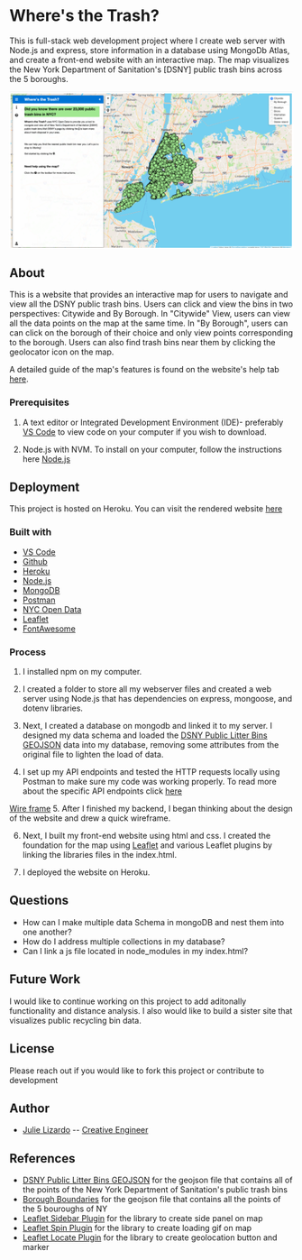 # Where's the Trash?
<!-- A one sentence description of the project or assignment -->
This is full-stack web development project where I create web server with Node.js and express, store information in a database using MongoDb Atlas, and create a front-end website with an interactive map. The map visualizes the New York Department of Sanitation's [DSNY] public trash bins across the 5 boroughs. 

![Website](public/images/website.png)
<!-- It is good practice to add an about or summary -->
## About
This is a website that provides an interactive map for users to navigate and view all the DSNY public trash bins. Users can click and view the bins in two perspectives: Citywide and By Borough. In "Citywide" View, users can view all the data points on the map at the same time. In "By Borough", users can can click on the borough of their choice and only view points corresponding to the borough. Users can also find trash bins near them by clicking the geolocator icon on the map.

A detailed guide of the map's features is found on the website's help tab [here](https://wheresthetrash.herokuapp.com/).

<!-- Any knowledge or tools you will need before hand -->
### Prerequisites

1. A text editor or Integrated Development Environment (IDE)- preferably [VS Code](https://code.visualstudio.com/) to view code on your computer if you wish to download.

2. Node.js with NVM. To install on your computer, follow the instructions here [Node.js](https://github.com/itp-dwd/2020-spring/blob/master/guides/installing-nodejs.md)

<!-- any installation needs should be defined -->
<!-- Write instructions on how to start working on your project -->
<!-- Notes about the deployment -->
## Deployment

This project is hosted on Heroku. You can visit the rendered website [here](https://wheresthetrash.herokuapp.com/)

### Built with

* [VS Code](https://code.visualstudio.com/)
* [Github](https://github.com)
* [Heroku](https://www.heroku.com/)
* [Node.js](https://nodejs.org/en/)
* [MongoDB](https://www.mongodb.com/cloud/atlas)
* [Postman](https://www.postman.com/)
* [NYC Open Data](https://opendata.cityofnewyork.us/)
* [Leaflet](https://leafletjs.com/)
* [FontAwesome](https://fontawesome.com/)

### Process

1. I installed npm on my computer.

2. I created a folder to store all my webserver files and created a web server using Node.js that has dependencies on express, mongoose, and dotenv libraries.

3. Next, I created a database on mongodb and linked it to my server. I designed my data schema and loaded the [DSNY Public Litter Bins GEOJSON](https://data.cityofnewyork.us/dataset/DSNY-Litter-Basket-Inventory/uhim-nea2) data into my database, removing some attributes from the original file to lighten the load of data.

4. I set up my API endpoints and tested the HTTP requests locally using Postman to make sure my code was working properly. To read more about the specific API endpoints click [here](API.md)

[Wire frame]("public/images/wireframe.png")
5. After I finished my backend, I began thinking about the design of the website and drew a quick wireframe.

6. Next, I built my front-end website using html and css. I created the foundation for the map using [Leaflet](https://leafletjs.com/) and various Leaflet plugins by linking the libraries files in the index.html. 

7. I deployed the website on Heroku.

<!--For more details about the creative process of this website development, visit my [blog] (https://julielizardo.com/)-->
## Questions
* How can I make multiple data Schema in mongoDB and nest them into one another?
* How do I address multiple collections in my database?
* Can I link a js file located in node_modules in my index.html?

## Future Work
I would like to continue working on this project to add aditonally functionality and distance analysis. I also would like to build a sister site that visualizes public recycling bin data.

## License
Please reach out if you would like to fork this project or contribute to development

## Author

* [Julie Lizardo](https://www.linkedin.com/in/julie-lizardo/)  -- [Creative Engineer](https://julielizardo.com/)

<!-- thank and reference all the things that made your project happen -->
## References
* [DSNY Public Litter Bins GEOJSON](https://data.cityofnewyork.us/dataset/DSNY-Litter-Basket-Inventory/uhim-nea2) for the geojson file that contains all of the points of the New York Department of Sanitation's public trash bins
* [Borough Boundaries](https://data.cityofnewyork.us/City-Government/Borough-Boundaries/tqmj-j8zm) for the geojson file that contains all the points of the 5 bouroughs of NY
* [Leaflet Sidebar Plugin](https://github.com/noerw/leaflet-sidebar-v2) for the library to create side panel on map
* [Leaflet Spin Plugin](https://github.com/makinacorpus/Leaflet.Spin) for the library to create loading gif on map
* [Leaflet Locate Plugin](https://github.com/domoritz/leaflet-locatecontrol) for the library to create geolocation button and marker